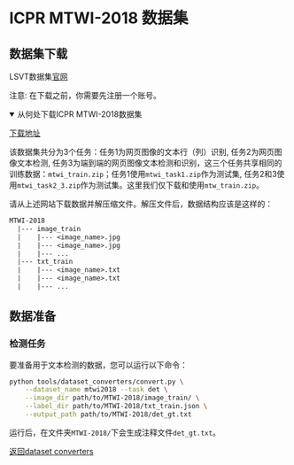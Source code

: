 # ICPR MTWI-2018 数据集

## 数据集下载

LSVT数据集[官网](https://tianchi.aliyun.com/competition/entrance/231651/introduction)

注意: 在下载之前，你需要先注册一个账号。

<details open markdown>
    <summary>从何处下载ICPR MTWI-2018数据集</summary>

[下载地址](https://tianchi.aliyun.com/dataset/137084?t=1687249173526)

该数据集共分为3个任务：任务1为网页图像的文本行（列）识别, 任务2为网页图像文本检测, 任务3为端到端的网页图像文本检测和识别，这三个任务共享相同的训练数据：`mtwi_train.zip`；任务1使用`mtwi_task1.zip`作为测试集, 任务2和3使用`mtwi_task2_3.zip`作为测试集。这里我们仅下载和使用`mtw_train.zip`。

</details>

请从上述网站下载数据并解压缩文件。解压文件后，数据结构应该是这样的：
```txt
MTWI-2018
  |--- image_train
  |    |--- <image_name>.jpg
  |    |--- <image_name>.jpg
  |    |--- ...
  |--- txt_train
  |    |--- <image_name>.txt
  |    |--- <image_name>.txt
  |    |--- ...
```

## 数据准备

### 检测任务

要准备用于文本检测的数据，您可以运行以下命令：

```bash
python tools/dataset_converters/convert.py \
    --dataset_name mtwi2018 --task det \
    --image_dir path/to/MTWI-2018/image_train/ \
    --label_dir path/to/MTWI-2018/txt_train.json \
    --output_path path/to/MTWI-2018/det_gt.txt
```

运行后，在文件夹`MTWI-2018/`下会生成注释文件`det_gt.txt`。

[返回dataset converters](converters.md)
